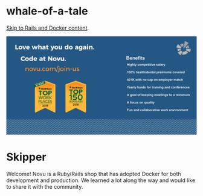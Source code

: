 # whale-of-a-tale
[Skip to Rails and Docker content](#skipper).

[![](img/hiring_ad.png)](http://novu.com/join-us)

# Skipper
Welcome! Novu is a Ruby/Rails shop that has adopted Docker for both development and production. We learned a lot along the way and would like to share it with the community.
